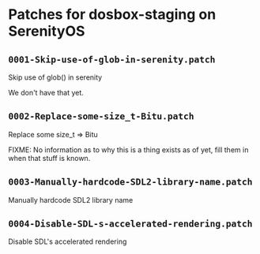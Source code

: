 # Patches for dosbox-staging on SerenityOS

## `0001-Skip-use-of-glob-in-serenity.patch`

Skip use of glob() in serenity

We don't have that yet.

## `0002-Replace-some-size_t-Bitu.patch`

Replace some size_t => Bitu

FIXME: No information as to why this is a thing exists as of yet, fill
       them in when that stuff is known.

## `0003-Manually-hardcode-SDL2-library-name.patch`

Manually hardcode SDL2 library name


## `0004-Disable-SDL-s-accelerated-rendering.patch`

Disable SDL's accelerated rendering


